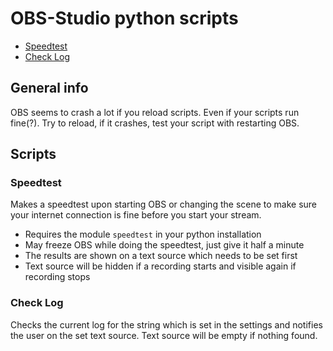 # OBS-Studio python scripts
* [Speedtest](#speedtest)
* [Check Log](#check-log)

## General info
OBS seems to crash a lot if you reload scripts. Even if your scripts run fine(?). Try to reload, if it crashes, test your script with restarting OBS.

## Scripts
### Speedtest
Makes a speedtest upon starting OBS or changing the scene to make sure your internet connection is fine before you start your stream.

* Requires the module `speedtest` in your python installation
* May freeze OBS while doing the speedtest, just give it half a minute
* The results are shown on a text source which needs to be set first
* Text source will be hidden if a recording starts and visible again if recording stops

### Check Log
Checks the current log for the string which is set in the settings and notifies the user on the set text source.
Text source will be empty if nothing found.
